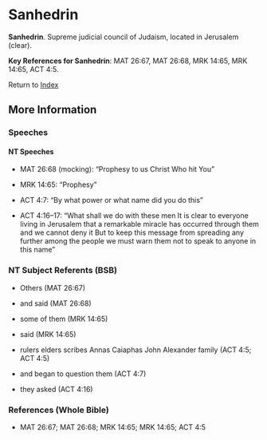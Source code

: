 # Sanhedrin
**Sanhedrin**. 
Supreme judicial council of Judaism, located in Jerusalem (clear). 


**Key References for Sanhedrin**: 
MAT 26:67, MAT 26:68, MRK 14:65, MRK 14:65, ACT 4:5. 






Return to [Index](00-Index.md)

## More Information

### Speeches

#### NT Speeches

* MAT 26:68 (mocking): “Prophesy to us Christ Who hit You”

* MRK 14:65: “Prophesy”

* ACT 4:7: “By what power or what name did you do this”

* ACT 4:16–17: “What shall we do with these men It is clear to everyone living in Jerusalem that a remarkable miracle has occurred through them and we cannot deny it But to keep this message from spreading any further among the people we must warn them not to speak to anyone in this name”

### NT Subject Referents (BSB)

* Others (MAT 26:67)

* and said (MAT 26:68)

* some of them (MRK 14:65)

* said (MRK 14:65)

* rulers elders scribes Annas Caiaphas John Alexander family (ACT 4:5; ACT 4:5)

* and began to question them (ACT 4:7)

* they asked (ACT 4:16)



### References (Whole Bible)

* MAT 26:67; MAT 26:68; MRK 14:65; MRK 14:65; ACT 4:5



